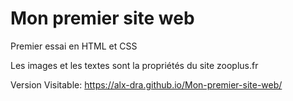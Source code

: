 # Mon premier site web
Premier essai en HTML et CSS

Les images et les textes sont la propriétés du site zooplus.fr

Version Visitable: https://alx-dra.github.io/Mon-premier-site-web/

